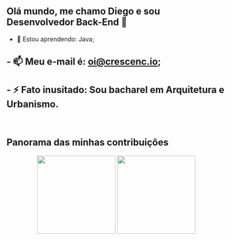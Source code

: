 ## Olá mundo, me chamo Diego e sou Desenvolvedor Back-End 👋

- 🌱 Estou aprendendo: Java;
## - 📫 Meu e-mail é: oi@crescenc.io;
## - ⚡ Fato inusitado: Sou bacharel em Arquitetura e Urbanismo.

&nbsp;
## Panorama das minhas contribuições
<!--
**d4r18c3/d4r18c3** is a ✨ _special_ ✨ repository because its `README.md` (this file) appears on your GitHub profile.

Here are some ideas to get you started:

- 🔭 I’m currently working on ...
- 🌱 I’m currently learning Java
- 👯 I’m looking to collaborate on ...
- 🤔 I’m looking for help with ...
- 💬 Ask me about ...
- 📫 How to reach me: 
- 😄 Pronouns: ...
- ⚡ Fun fact: I'm former Architect
-->
<div align="center">
<img height="180em" src="https://github-readme-stats.vercel.app/api?username=d4r18c3&theme=graywhite&hide=html&show_icons=true" />
<img height="180em" src="https://github-readme-stats.vercel.app/api/top-langs/?username=d4r18c3&hide=html&layout=compact&theme=graywhite" />
</div>
